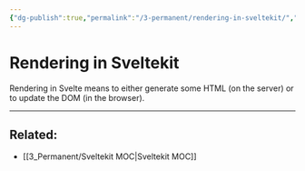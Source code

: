 ```yaml
---
{"dg-publish":true,"permalink":"/3-permanent/rendering-in-sveltekit/","tags":["code/sveltekit"],"created":"2023-07-24T14:29:22.353-06:00","updated":"2023-09-05T13:39:33.135-06:00"}
---
```


# Rendering in Sveltekit

Rendering in Svelte means to either generate some HTML (on the server) or to update the DOM (in the browser).

---
## Related:
- [[3_Permanent/Sveltekit MOC\|Sveltekit MOC]]